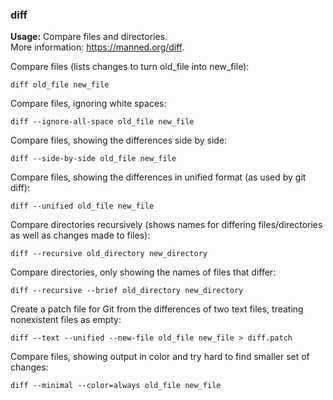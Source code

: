 ### diff

**Usage:** Compare files and directories. <br />
More information: https://manned.org/diff. <br />

Compare files (lists changes to turn old_file into new_file):

```
diff old_file new_file
```

Compare files, ignoring white spaces:

```
diff --ignore-all-space old_file new_file
```

Compare files, showing the differences side by side:

```
diff --side-by-side old_file new_file
```

Compare files, showing the differences in unified format (as used by git diff):

```
diff --unified old_file new_file
```

Compare directories recursively (shows names for differing files/directories as well as changes made to files):

```
diff --recursive old_directory new_directory
```

Compare directories, only showing the names of files that differ:

```
diff --recursive --brief old_directory new_directory
```

Create a patch file for Git from the differences of two text files, treating nonexistent files as empty:

```
diff --text --unified --new-file old_file new_file > diff.patch
```

Compare files, showing output in color and try hard to find smaller set of changes:

```
diff --minimal --color=always old_file new_file
```
